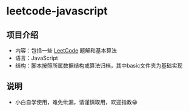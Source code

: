 # leetcode-javascript

## 项目介绍
* 内容：包括一些 [LeetCode](https://leetcode-cn.com/) 题解和基本算法
* 语言：JavaScript
* 结构：脚本按照所属数据结构或算法归档，其中basic文件夹为基础实现

## 说明
* 小白自学使用，难免纰漏，请谨慎取用，欢迎指教:grinning:
